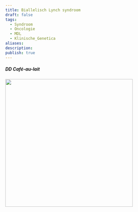 ```yaml
---
title: Biallelisch Lynch syndroom
draft: false
tags:
  - Syndroom
  - Oncologie
  - MDL
  - Klinische_Genetica
aliases: 
description: 
publish: true
---
```



##### DD Café-au-lait
<img width="400px" src="https://i.imgur.com/4Y93GMs.png"></img>
